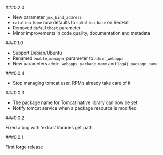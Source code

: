 ###0.2.0

* New parameter `jmx_bind_address`
* `catalina_home` now defaults to `catalina_base` on RedHat
* Removed `defaulthost` parameter
* Minor improvements in code quality, documentation and metadata 

###0.1.0

* Support Debian/Ubuntu
* Renamed `enable_manager` parameter to `admin_webapps`
* New parameters `admin_webapps_package_name` and `log4j_package_name`

###0.0.4

* Stop managing tomcat user, RPMs already take care of it

###0.0.3

* The package name for Tomcat native library can now be set
* Notify tomcat service when a package resource is modified

###0.0.2

Fixed a bug with 'extras' libraries get path

###0.0.1

First forge release
